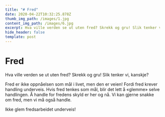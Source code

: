 ```yaml
---
title: "# Fred"
date: 2020-04-22T10:32:25.878Z
thumb_img_path: /images/1.jpg
content_img_path: /images/6.jpg
excerpt: Hva ville verden se ut uten fred? Skrekk og gru! Slik tenker vi, kanskje?
hide_header: false
template: post
---
```

<!--StartFragment-->

# Fred

Hva ville verden se ut uten fred? Skrekk og gru! Slik tenker vi, kanskje?

Fred er ikke oppnåelsen som mål i livet, men den er veien! Fordi fred krever handling underveis. Hvis fred tenkes som mål, blir det lett å «glemme» selve handlingen. Å handle for fredens skyld er her og nå. Vi kan gjerne snakke om fred, men vi må også handle.

Ikke glem fredsarbeidet underveis!

<!--EndFragment-->
